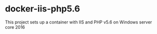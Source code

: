 # docker-iis-php5.6
This project sets up a container with IIS and PHP v5.6 on Windows server core 2016

